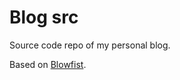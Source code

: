# Blog src

Source code repo of my personal blog.

Based on [Blowfist](https://github.com/nunocoracao/blowfish).